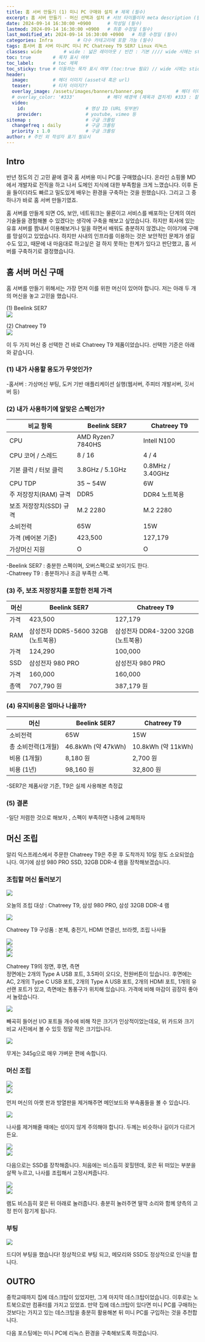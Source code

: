 ```yaml
---
title: 홈 서버 만들기 (1) 미니 PC 구매와 설치 # 제목 (필수)
excerpt: 홈 서버 만들기 - 머신 선택과 설치 # 서브 타이틀이자 meta description (필수)
date: 2024-09-14 16:30:00 +0900      # 작성일 (필수)
lastmod: 2024-09-14 16:30:00 +0900   # 최종 수정일 (필수)
last_modified_at: 2024-09-14 16:30:00 +0900   # 최종 수정일 (필수)
categories: Infra         # 다수 카테고리에 포함 가능 (필수)
tags: 홈서버 홈 서버 미니PC 미니 PC Chatreey T9 SER7 Linux 리눅스                     # 태그 복수개 가능 (필수)
classes: wide        # wide : 넓은 레이아웃 / 빈칸 : 기본 //// wide 시에는 sticky toc 불가
toc: true        # 목차 표시 여부
toc_label:       # toc 제목
toc_sticky: true # 이동하는 목차 표시 여부 (toc:true 필요) // wide 시에는 sticky toc 불가
header: 
  image:         # 헤더 이미지 (asset내 혹은 url)
  teaser:        # 티저 이미지??
  overlay_image: /assets/images/banners/banner.png            # 헤더 이미지 (제목과 겹치게)
  # overlay_color: '#333'            # 헤더 배경색 (제목과 겹치게) #333 : 짙은 회색 (필수)
  video:
    id:                      # 영상 ID (URL 뒷부분)
    provider:                # youtube, vimeo 등
sitemap :                    # 구글 크롤링
  changefreq : daily         # 구글 크롤링
  priority : 1.0             # 구글 크롤링
author: # 주인 외 작성자 표기 필요시
---
```

<!--postNo: 20240914_001-->  


## Intro  

반년 정도의 긴 고민 끝에 결국 홈 서버용 미니 PC를 구매했습니다. 온라인 쇼핑몰 MD에서 개발자로 전직을 하고 나서 도메인 지식에 대한 부족함을 크게 느꼈습니다. 이후 돈을 들이더라도 빠르고 밀도있게 배우는 환경을 구축하는 것을 원했습니다. 그리고 그 중 하나가 바로 홈 서버 만들기였죠.  

홈 서버를 만들게 되면 OS, 보안, 네트워크는 물론이고 서비스를 배포하는 단계의 여러 기술들을 경험해볼 수 있겠다는 생각에 구축을 해보고 싶었습니다. 하지만 회사에 있는 유휴 서버를 짬내서 이용해보거나 일을 하면서 배워도 충분하지 않겠냐는 이야기에 구매를 망설이고 있었습니다. 하지만 사내의 인프라를 이용하는 것은 보안적인 문제가 생길 수도 있고, 때문에 내 마음대로 하고싶은 걸 하지 못하는 한계가 있다고 판단했고, 홈 서버를 구축하기로 결정했습니다.  

## 홈 서버 머신 구매  

홈 서버를 만들기 위해서는 가장 먼저 이를 위한 머신이 있어야 합니다. 저는 아래 두 개의 머신을 놓고 고민을 했습니다.  

(1) Beelink SER7  
![](/assets/images/20240914_001_001.jpeg)

(2) Chatreey T9  
![](/assets/images/20240914_001_002.jpeg)

이 두 가지 머신 중 선택한 건 바로 Chatreey T9 제품이었습니다. 선택한 기준은 아래와 같습니다.  

### (1) 내가 사용할 용도가 무엇인가?  
-홈서버 : 가상머신 부팅, 도커 기반 애플리케이션 실행(웹서버, 주피터 개발서버, 깃서버 등)  

### (2) 내가 사용하기에 알맞은 스펙인가?  

| 비교 항목           | Beelink SER7      | Chatreey T9      |
| --------------- | ----------------- | ---------------- |
| CPU             | AMD Ryzen7 7840HS | Intell N100      |
| CPU 코어 / 스레드    | 8 / 16            | 4 / 4            |
| 기본 클럭 / 터보 클럭  | 3.8GHz / 5.1GHz   | 0.8MHz / 3.40GHz |
| CPU TDP         | 35 ~ 54W          | 6W               |
| 주 저장장치(RAM) 규격  | DDR5              | DDR4 노트북용        |
| 보조 저장장치(SSD) 규격 | M.2 2280          | M.2 2280         |
| 소비전력       | 65W                 | 15W              |
| 가격 (베어본 기준)     | 423,500           | 127,179          |
| 가상머신 지원         | O                 | O                |

-Beelink SER7 : 충분한 스펙이며, 오버스펙으로 보이기도 한다.  
-Chatreey T9 : 충분하거나 조금 부족한 스펙.  


### (3) 주, 보조 저장장치를 포함한 전체 가격  

| 머신  | Beelink SER7               | Chatreey T9                |
| --- | -------------------------- | -------------------------- |
| 가격  | 423,500                    | 127,179                    |
| RAM | 삼성전자 DDR5-5600 32GB (노트북용) | 삼성전자 DDR4-3200 32GB (노트북용) |
| 가격  | 124,290                    | 100,000                    |
| SSD | 삼성전자 980 PRO               | 삼성전자 980 PRO               |
| 가격  | 160,000                    | 160,000                    |
| 총액  | 707,790 원                  | 387,179 원                  |

### (4) 유지비용은 얼마나 나올까?  

| 머신          | Beelink SER7      | Chatreey T9       |
| ----------- | ----------------- | ----------------- |
| 소비전력        | 65W               | 15W               |
| 총 소비전력(1개월) | 46.8kWh (약 47kWh) | 10.8kWh (약 11kWh) |
| 비용 (1개월)    | 8,180 원           | 2,700 원           |
| 비용 (1년)     | 98,160 원          | 32,800 원          |

-SER7은 제품사양 기준, T9은 실제 사용해본 측정값  

### (5) 결론  
-일단 저렴한 것으로 해보자 , 스펙이 부족하면 나중에 교체하자  


## 머신 조립  

알리 익스프레스에서 주문한 Chatreey T9은 주문 후 도착까지 10일 정도 소요되었습니다. 여기에 삼성 980 PRO SSD, 32GB DDR-4 램을 장착해보겠습니다.  

### 조립할 머신 둘러보기  

![](/assets/images/20240914_001_003.jpeg)

오늘의 조립 대상 : Chatreey T9, 삼성 980 PRO, 삼성 32GB DDR-4 램  

![](/assets/images/20240914_001_004.jpeg)

Chatreey T9 구성품 : 본체, 충전기, HDMI 연결선, 브라켓, 조립 나사들  

![](/assets/images/20240914_001_005.jpeg)  
![](/assets/images/20240914_001_006.jpeg)  
![](/assets/images/20240914_001_007.jpeg)  

Chatreey T9의 정면, 후면, 측면  
정면에는 2개의 Type A USB 포트, 3.5파이 오디오, 전원버튼이 있습니다. 후면에는 AC, 2개의 Type C USB 포트, 2개의 Type A USB 포트, 2개의 HDMI 포트, 1개의 유선랜 포트가 있고, 측면에는 통풍구가 위치해 있습니다. 가격에 비해 마감이 굉장히 좋아서 놀랐습니다.  

![](/assets/images/20240914_001_008.jpeg)  

빼곡히 들어선 I/O 포트들 개수에 비해 작은 크기가 인상적이었는데요, 위 카드와 크기 비교 사진에서 볼 수 있듯 정말 작은 크기입니다.  

![](/assets/images/20240914_001_009.jpeg)  

무게는 345g으로 매우 가벼운 편에 속합니다.

### 머신 조립  

![](/assets/images/20240914_001_010.jpeg)  
![](/assets/images/20240914_001_011.jpeg)  

먼저 머신의 아랫 판과 방열판을 제거해주면 메인보드와 부속품들을 볼 수 있습니다.  

![](/assets/images/20240914_001_012.jpeg)  

나사를 제거해줄 때에는 섞이지 않게 주의해야 합니다. 두께는 비슷하나 길이가 다르거든요.    

![](/assets/images/20240914_001_013.jpeg)  
![](/assets/images/20240914_001_014.jpeg)  

다음으로는 SSD를 장착해줍니다. 처음에는 비스듬히 꽂힐텐데, 꽂은 뒤 떠있는 부분을 살짝 누르고, 나사를 조립해서 고정시켜줍니다.  

![](/assets/images/20240914_001_015.jpeg)  
![](/assets/images/20240914_001_016.jpeg)  

램도 비스듬히 꽂은 뒤 아래로 눌러줍니다. 충분히 눌러주면 딸깍 소리와 함께 양측의 고정 핀이 잠기게 됩니다.  

### 부팅  

![](/assets/images/20240914_001_017.jpeg)  

드디어 부팅을 했습니다! 정상적으로 부팅 되고, 메모리와 SSD도 정상적으로 인식을 합니다.  

## OUTRO  

중학교때까지 집에 데스크탑이 있었지만, 그게 마지막 데스크탑이었습니다. 이후로는 노트북으로만 컴퓨터를 가지고 있었죠. 만약 집에 데스크탑이 있다면 미니 PC를 구매하는 것보다는 가지고 있는 데스크탑을 충분히 활용해본 뒤 미니 PC를 구입하는 것을 추천합니다.  

다음 포스팅에는 미니 PC에 리눅스 환경을 구축해보도록 하겠습니다.  
